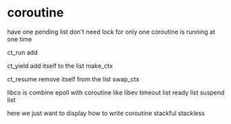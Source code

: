 # coroutine

have one pending list
don't need lock for only one coroutine is running at one time




ct_run
    add

ct_yield
    add itself to the list
    make_ctx


ct_resume 
    remove itself from the list
    swap_ctx

libco is combine epoll with coroutine
like libev
timeout list
ready list
suspend list

here we just want to display how to write coroutine
stackful
stackless